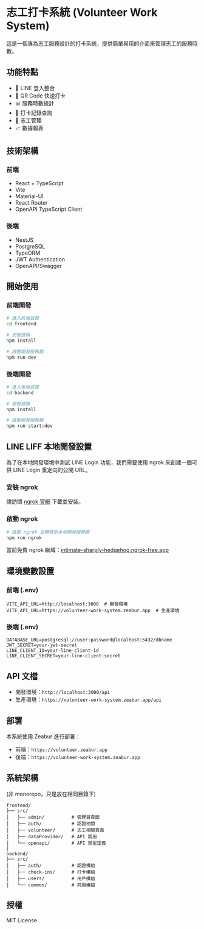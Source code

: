 # 志工打卡系統 (Volunteer Work System)

這是一個專為志工服務設計的打卡系統，提供簡單易用的介面來管理志工的服務時數。

## 功能特點

- 📱 LINE 登入整合
- 🔄 QR Code 快速打卡
- 📊 服務時數統計
- 📝 打卡記錄查詢
- 👥 志工管理
- 📈 數據報表

## 技術架構

### 前端

- React + TypeScript
- Vite
- Material-UI
- React Router
- OpenAPI TypeScript Client

### 後端

- NestJS
- PostgreSQL
- TypeORM
- JWT Authentication
- OpenAPI/Swagger

## 開始使用

### 前端開發

```bash
# 進入前端目錄
cd frontend

# 安裝依賴
npm install

# 啟動開發服務器
npm run dev
```

### 後端開發

```bash
# 進入後端目錄
cd backend

# 安裝依賴
npm install

# 啟動開發服務器
npm run start:dev
```

## LINE LIFF 本地開發設置

為了在本地開發環境中測試 LINE Login 功能，我們需要使用 ngrok 來創建一個可供 LINE Login 重定向的公開 URL。

### 安裝 ngrok

請訪問 [ngrok 官網](https://ngrok.com/) 下載並安裝。

### 啟動 ngrok

```bash
# 啟動 ngrok 並轉發到本地開發服務器
npm run ngrok
```

當前免費 ngrok 網域：[intimate-sharply-hedgehog.ngrok-free.app](intimate-sharply-hedgehog.ngrok-free.app)

## 環境變數設置

### 前端 (.env)
```
VITE_API_URL=http://localhost:3000  # 開發環境
VITE_API_URL=https://volunteer-work-system.zeabur.app  # 生產環境
```

### 後端 (.env)
```
DATABASE_URL=postgresql://user:password@localhost:5432/dbname
JWT_SECRET=your-jwt-secret
LINE_CLIENT_ID=your-line-client-id
LINE_CLIENT_SECRET=your-line-client-secret
```

## API 文檔

- 開發環境：`http://localhost:3000/api`
- 生產環境：`https://volunteer-work-system.zeabur.app/api`

## 部署

本系統使用 Zeabur 進行部署：
- 前端：`https://volunteer.zeabur.app`
- 後端：`https://volunteer-work-system.zeabur.app`

## 系統架構

(非 monorepo，只是放在相同目錄下)

```
frontend/
├── src/
│   ├── admin/          # 管理員頁面
│   ├── auth/           # 認證相關
│   ├── volunteer/      # 志工相關頁面
│   ├── dataProvider/   # API 調用
│   └── openapi/        # API 類型定義
│
backend/
├── src/
│   ├── auth/           # 認證模組
│   ├── check-ins/      # 打卡模組
│   ├── users/          # 用戶模組
│   └── common/         # 共用模組
```


## 授權

MIT License